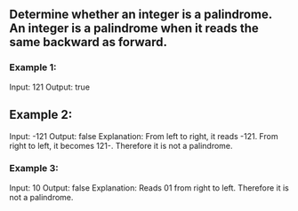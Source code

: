 ## Determine whether an integer is a palindrome. An integer is a palindrome when it reads the same backward as forward.

### Example 1:

Input: 121
Output: true

## Example 2:

Input: -121
Output: false
Explanation: From left to right, it reads -121. From right to left, it becomes 121-. Therefore it is not a palindrome.

### Example 3:

Input: 10
Output: false
Explanation: Reads 01 from right to left. Therefore it is not a palindrome.